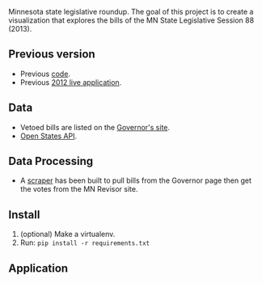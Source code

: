 Minnesota state legislative roundup.  The goal of this project is to create a visualization that explores the bills of the MN State Legislative Session 88 (2013).

## Previous version

* Previous [code](https://github.com/zzolo/minnpost-legislature-roundup-201).
* Previous [2012 live application](http://www.minnpost.com/data/2012/05/2012-legislative-session-what-did-they-pass). 

## Data

* Vetoed bills are listed on the [Governor's site](http://mn.gov/governor/resources/legislation/).
* [Open States API](http://sunlightlabs.github.io/openstates-api/).

## Data Processing

* A [scraper](https://scraperwiki.com/scrapers/mn_governor_bills/) has been built to pull bills from the Governor page then get the votes from the MN Revisor site.

## Install

1. (optional) Make a virtualenv.
1. Run: `pip install -r requirements.txt`
 
## Application

